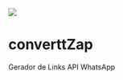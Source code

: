 <img src=https://i.imgur.com/NJGepyx.png align=center></img>
# converttZap
Gerador de Links API WhatsApp
